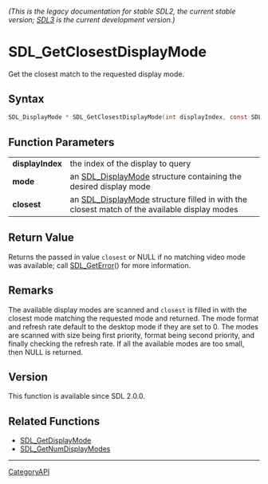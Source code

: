 ###### (This is the legacy documentation for stable SDL2, the current stable version; [SDL3](https://wiki.libsdl.org/SDL3/) is the current development version.)
# SDL_GetClosestDisplayMode

Get the closest match to the requested display mode.

## Syntax

```c
SDL_DisplayMode * SDL_GetClosestDisplayMode(int displayIndex, const SDL_DisplayMode * mode, SDL_DisplayMode * closest);

```

## Function Parameters

|                      |                                                                                                                 |
| -------------------- | --------------------------------------------------------------------------------------------------------------- |
| **displayIndex**     | the index of the display to query                                                                               |
| **mode**             | an [SDL_DisplayMode](SDL_DisplayMode) structure containing the desired display mode                             |
| **closest**          | an [SDL_DisplayMode](SDL_DisplayMode) structure filled in with the closest match of the available display modes |

## Return Value

Returns the passed in value `closest` or NULL if no matching video mode was
available; call [SDL_GetError](SDL_GetError)() for more information.

## Remarks

The available display modes are scanned and `closest` is filled in with the
closest mode matching the requested mode and returned. The mode format and
refresh rate default to the desktop mode if they are set to 0. The modes
are scanned with size being first priority, format being second priority,
and finally checking the refresh rate. If all the available modes are too
small, then NULL is returned.

## Version

This function is available since SDL 2.0.0.

## Related Functions

* [SDL_GetDisplayMode](SDL_GetDisplayMode)
* [SDL_GetNumDisplayModes](SDL_GetNumDisplayModes)

----
[CategoryAPI](CategoryAPI)


